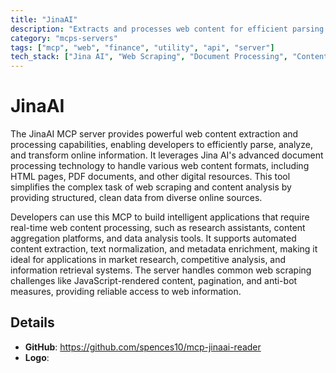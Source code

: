 ```yaml
---
title: "JinaAI"
description: "Extracts and processes web content for efficient parsing and analysis of online information using Jina AI's advanced capabilities."
category: "mcps-servers"
tags: ["mcp", "web", "finance", "utility", "api", "server"]
tech_stack: ["Jina AI", "Web Scraping", "Document Processing", "Content Analysis", "Data Extraction"]
---
```


# JinaAI

The JinaAI MCP server provides powerful web content extraction and processing capabilities, enabling developers to efficiently parse, analyze, and transform online information. It leverages Jina AI's advanced document processing technology to handle various web content formats, including HTML pages, PDF documents, and other digital resources. This tool simplifies the complex task of web scraping and content analysis by providing structured, clean data from diverse online sources.

Developers can use this MCP to build intelligent applications that require real-time web content processing, such as research assistants, content aggregation platforms, and data analysis tools. It supports automated content extraction, text normalization, and metadata enrichment, making it ideal for applications in market research, competitive analysis, and information retrieval systems. The server handles common web scraping challenges like JavaScript-rendered content, pagination, and anti-bot measures, providing reliable access to web information.

## Details

- **GitHub**: https://github.com/spences10/mcp-jinaai-reader
- **Logo**: 
